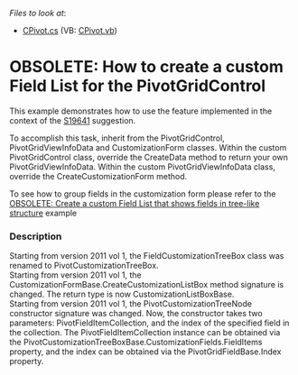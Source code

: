 <!-- default file list -->
*Files to look at*:

* [CPivot.cs](./CS/WindowsApplication4/CPivot.cs) (VB: [CPivot.vb](./VB/WindowsApplication4/CPivot.vb))
<!-- default file list end -->
# OBSOLETE: How to create a custom Field List for the PivotGridControl


<p>This example demonstrates how to use the feature implemented in the context of the <a href="https://www.devexpress.com/Support/Center/p/S19641">S19641</a> suggestion.</p><p>To accomplish this task, inherit from the PivotGridControl, PivotGridViewInfoData and CustomizationForm classes. Within the custom PivotGridControl class, override the CreateData method to return your own PivotGridViewInfoData. Within the custom PivotGridViewInfoData class, override the CreateCustomizationForm method.</p><p>To see how to group fields in the customization form please refer to the <a href="https://www.devexpress.com/Support/Center/p/E1835">OBSOLETE: Create a custom Field List that shows fields in tree-like structure</a> example</p><p></p>


<h3>Description</h3>

<p>Starting from version 2011 vol 1, the FieldCustomizationTreeBox class was renamed to PivotCustomizationTreeBox.<br />
Starting from version 2011 vol 1, the CustomizationFormBase.CreateCustomizationListBox method signature is changed. The return type is now CustomizationListBoxBase.<br />
Starting from version 2011 vol 1, the PivotCustomizationTreeNode constructor signature was changed. Now, the constructor takes two parameters: PivotFieldItemCollection, and the index of the specified field in the collection. The PivotFieldItemCollection instance can be obtained via the PivotCustomizationTreeBoxBase.CustomizationFields.FieldItems property, and the index can be obtained via the PivotGridFieldBase.Index property.</p>

<br/>


